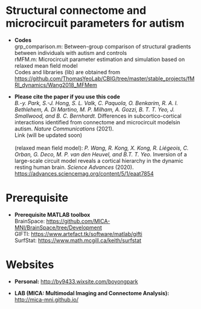 # Structural connectome and microcircuit parameters for autism

* **Codes** \
grp_comparison.m: Between-group comparison of structural gradients between individuals with autism and controls \
rMFM.m: Microcircuit parameter estimation and simulation based on relaxed mean field model \
        Codes and libraries (lib) are obtained from https://github.com/ThomasYeoLab/CBIG/tree/master/stable_projects/fMRI_dynamics/Wang2018_MFMem


* **Please cite the paper if you use this code** \
*B.-y. Park, S.-J. Hong, S. L. Valk, C. Paquola, O. Benkarim, R. A. I. Bethlehem, A. Di Martino, M. P. Milham, A. Gozzi, B. T. T. Yeo, J. Smallwood,  and B. C. Bernhardt.* Differences in subcortico-cortical interactions identified from connectome and microcircuit modelsin autism. *Nature Communications* (2021). \
Link (will be updated soon) \
\
(relaxed mean field model): *P. Wang, R. Kong, X. Kong, R. Liégeois, C. Orban, G. Deco, M. P. van den Heuvel, and B.T. T. Yeo.* Inversion of a large-scale circuit model reveals a cortical hierarchy in the dynamic resting human brain. *Science Advances* (2020). \
https://advances.sciencemag.org/content/5/1/eaat7854


# Prerequisite
* **Prerequisite MATLAB toolbox** \
BrainSpace: https://github.com/MICA-MNI/BrainSpace/tree/Development \
GIFTI: https://www.artefact.tk/software/matlab/gifti \
SurfStat: https://www.math.mcgill.ca/keith/surfstat


# Websites

* **Personal:** http://by9433.wixsite.com/boyongpark 

* **LAB (MICA: Multimodal Imaging and Connectome Analysis):** http://mica-mni.github.io/
